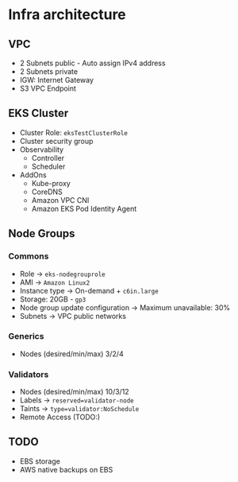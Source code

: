 # Infra architecture

## VPC

- 2 Subnets public - Auto assign IPv4 address
- 2 Subnets private
- IGW: Internet Gateway
- S3 VPC Endpoint

## EKS Cluster

- Cluster Role: `eksTestClusterRole`
- Cluster security group
- Observability
  - Controller
  - Scheduler
- AddOns
  - Kube-proxy
  - CoreDNS
  - Amazon VPC CNI
  - Amazon EKS Pod Identity Agent

## Node Groups

### Commons

- Role -> `eks-nodegrouprole`
- AMI -> `Amazon Linux2`
- Instance type -> On-demand + `c6in.large`
- Storage: 20GB - `gp3`
- Node group update configuration -> Maximum unavailable: 30%
- Subnets -> VPC public networks

### Generics

- Nodes (desired/min/max) 3/2/4

### Validators

- Nodes (desired/min/max) 10/3/12
- Labels -> `reserved=validator-node`
- Taints -> `type=validator:NoSchedule`
- Remote Access (TODO:)

## TODO

- EBS storage
- AWS native backups on EBS
